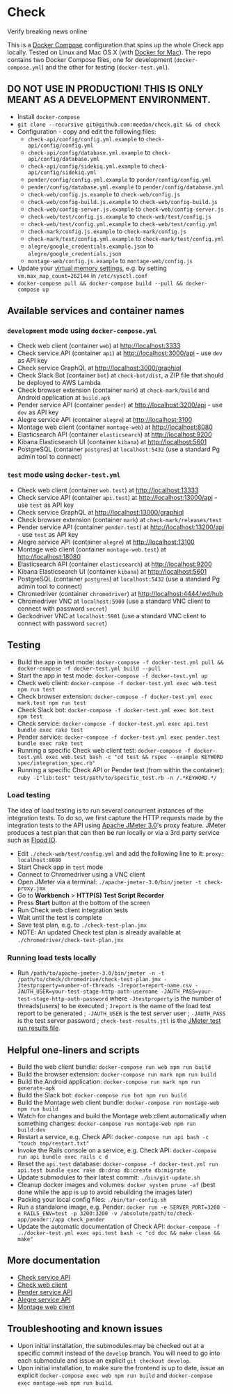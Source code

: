 # Check

Verify breaking news online

This is a [Docker Compose](https://docs.docker.com/compose/) configuration that spins up the whole Check app locally. Tested on Linux and Mac OS X (with [Docker for Mac](https://www.docker.com/products/docker#/mac)). The repo contains two Docker Compose files, one for development (`docker-compose.yml`) and the other for testing (`docker-test.yml`).

## DO NOT USE IN PRODUCTION! THIS IS ONLY MEANT AS A DEVELOPMENT ENVIRONMENT.

- Install `docker-compose`
- `git clone --recursive git@github.com:meedan/check.git && cd check`
- Configuration - copy and edit the following files:
  - `check-api/config/config.yml.example` to `check-api/config/config.yml`
  - `check-api/config/database.yml.example` to `check-api/config/database.yml`
  - `check-api/config/sidekiq.yml.example` to `check-api/config/sidekiq.yml`
  - `pender/config/config.yml.example` to `pender/config/config.yml`
  - `pender/config/database.yml.example` to `pender/config/database.yml`
  - `check-web/config.js.example` to `check-web/config.js`
  - `check-web/config-build.js.example` to `check-web/config-build.js`
  - `check-web/config-server.js.example` to `check-web/config-server.js`
  - `check-web/test/config.js.example` to `check-web/test/config.js`
  - `check-web/test/config.yml.example` to `check-web/test/config.yml`
  - `check-mark/config.js.example` to `check-mark/config.js`
  - `check-mark/test/config.yml.example` to `check-mark/test/config.yml`
  - `alegre/google_credentials.example.json` to `alegre/google_credentials.json`
  - `montage-web/config.js.example` to `montage-web/config.js`
- Update your [virtual memory settings](https://www.elastic.co/guide/en/elasticsearch/reference/current/vm-max-map-count.html), e.g. by setting `vm.max_map_count=262144` in `/etc/sysctl.conf`
- `docker-compose pull && docker-compose build --pull && docker-compose up`

## Available services and container names

### `development` mode using `docker-compose.yml`

- Check web client (container `web`) at [http://localhost:3333](http://localhost:3333)
- Check service API (container `api`) at [http://localhost:3000/api](http://localhost:3000/api) - use `dev` as API key
- Check service GraphQL at [http://localhost:3000/graphiql](http://localhost:3000/graphiql)
- Check Slack Bot (container `bot`) at `check-bot/dist`, a ZIP file that should be deployed to AWS Lambda
- Check browser extension (container `mark`) at `check-mark/build` and Android application at `build.apk`
- Pender service API (container `pender`) at [http://localhost:3200/api](http://localhost:3200/api) - use `dev` as API key
- Alegre service API (container `alegre`) at [http://localhost:3100](http://localhost:3100)
- Montage web client (container `montage-web`) at [http://localhost:8080](http://localhost:8080)
- Elasticsearch API (container `elasticsearch`) at [http://localhost:9200](http://localhost:9200)
- Kibana Elasticsearch UI (container `kibana`) at [http://localhost:5601](http://localhost:5601)
- PostgreSQL (container `postgres`) at `localhost:5432` (use a standard Pg admin tool to connect)

### `test` mode using `docker-test.yml`

- Check web client (container `web.test`) at [http://localhost:13333](http://localhost:13333)
- Check service API (container `api.test`) at [http://localhost:13000/api](http://localhost:13000/api) - use `test` as API key
- Check service GraphQL at [http://localhost:13000/graphiql](http://localhost:13000/graphiql)
- Check browser extension (container `mark`) at `check-mark/releases/test`
- Pender service API (container `pender.test`) at [http://localhost:13200/api](http://localhost:13200/api) - use `test` as API key
- Alegre service API (container `alegre`) at [http://localhost:13100](http://localhost:13100)
- Montage web client (container `montage-web.test`) at [http://localhost:18080](http://localhost:18080)
- Elasticsearch API (container `elasticsearch`) at [http://localhost:9200](http://localhost:9200)
- Kibana Elasticsearch UI (container `kibana`) at [http://localhost:5601](http://localhost:5601)
- PostgreSQL (container `postgres`) at `localhost:5432` (use a standard Pg admin tool to connect)
- Chromedriver (container `chromedriver`) at [http://localhost:4444/wd/hub](http://localhost:4444/wd/hub)
- Chromedriver VNC at `localhost:5900` (use a standard VNC client to connect with password `secret`)
- Geckodriver VNC at `localhost:5901` (use a standard VNC client to connect with password `secret`)

## Testing

- Build the app in test mode: `docker-compose -f docker-test.yml pull && docker-compose -f docker-test.yml build --pull`
- Start the app in test mode: `docker-compose -f docker-test.yml up`
- Check web client: `docker-compose -f docker-test.yml exec web.test npm run test`
- Check browser extension: `docker-compose -f docker-test.yml exec mark.test npm run test`
- Check Slack bot: `docker-compose -f docker-test.yml exec bot.test npm test`
- Check service: `docker-compose -f docker-test.yml exec api.test bundle exec rake test`
- Pender service: `docker-compose -f docker-test.yml exec pender.test bundle exec rake test`
- Running a specific Check web client test: `docker-compose -f docker-test.yml exec web.test bash -c "cd test && rspec --example KEYWORD spec/integration_spec.rb"`
- Running a specific Check API or Pender test (from within the container): `ruby -I"lib:test" test/path/to/specific_test.rb -n /.*KEYWORD.*/`

### Load testing
The idea of load testing is to run several concurrent instances of the integration tests. To do so, we first capture the HTTP requests made by the integration tests to the API using [Apache JMeter 3.0](http://jmeter.apache.org/)'s proxy feature. JMeter produces a test plan that can then be run locally or via a 3rd party service such as [Flood IO](http://flood.io/).

- Edit `./check-web/test/config.yml` and add the following line to it: `proxy: localhost:8080`
- Start Check app in `test` mode
- Connect to Chromedriver using a VNC client
- Open JMeter via a terminal: `./apache-jmeter-3.0/bin/jmeter -t check-proxy.jmx`
- Go to **Workbench** > **HTTP(S) Test Script Recorder**
- Press **Start** button at the bottom of the screen
- Run Check web client integration tests
- Wait until the test is complete
- Save test plan, e.g. to `./check-test-plan.jmx`
- NOTE: An updated Check test plan is already available at `./chromedriver/check-test-plan.jmx`

### Running load tests locally

- Run `/path/to/apache-jmeter-3.0/bin/jmeter -n -t /path/to/check/chromedrive/check-test-plan.jmx -Jtestproperty=number-of-threads -Jreport=report-name.csv -JAUTH_USER=your-test-stage-http-auth-username -JAUTH_PASS=your-test-stage-http-auth-password`
 where `-Jtestproperty` is the number of threads(users) to be executed ; `Jreport` is the name of the load test report to be generated ; `-JAUTH_USER` is the test server user ; `-JAUTH_PASS` is the test server password ; `check-test-results.jtl` is the [JMeter test run results file](https://wiki.apache.org/jmeter/JtlFiles).

## Helpful one-liners and scripts

- Build the web client bundle: `docker-compose run web npm run build`
- Build the browser extension: `docker-compose run mark npm run build`
- Build the Android application: `docker-compose run mark npm run generate-apk`
- Build the Slack bot: `docker-compose run bot npm run build`
- Build the Montage web client bundle: `docker-compose run montage-web npm run build`
- Watch for changes and build the Montage web client automatically when something changes: `docker-compose run montage-web npm run build:dev`
- Restart a service, e.g. Check API: `docker-compose run api bash -c "touch tmp/restart.txt"`
- Invoke the Rails console on a service, e.g. Check API: `docker-compose run api bundle exec rails c d`
- Reset the `api.test` database: `docker-compose -f docker-test.yml run api.test bundle exec rake db:drop db:create db:migrate`
- Update submodules to their latest commit: `./bin/git-update.sh`
- Cleanup docker images and volumes: `docker system prune -af` (best done while the app is up to avoid rebuilding the images later)
- Packing your local config files: `./bin/tar-config.sh`
- Run a standalone image, e.g. Pender: `docker run -e SERVER_PORT=3200 -e RAILS_ENV=test -p 3200:3200 -v /absolute/path/to/check-app/pender:/app check_pender`
- Update the automatic documentation of Check API: `docker-compose -f ../docker-test.yml exec api.test bash -c "cd doc && make clean && make"`

## More documentation

- [Check service API](https://github.com/meedan/check-api)
- [Check web client](https://github.com/meedan/check-web)
- [Pender service API](https://github.com/meedan/pender)
- [Alegre service API](https://github.com/meedan/alegre)
- [Montage web client](https://github.com/meedan/montage-web)

## Troubleshooting and known issues

- Upon initial installation, the submodules may be checked out at a specific commit instead of the `develop` branch. You will need to go into each submodule and issue an explicit `git checkout develop`.
- Upon initial installation, to make sure the frontend is up to date, issue an explicit `docker-compose exec web npm run build` and `docker-compose exec montage-web npm run build`.
